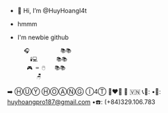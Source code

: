 - 👋 Hi, I’m @HuyHoangI4t
- hmmm
- I'm newbie github


        🎧          📚📚
          🕯️💻      📚📚
         🎮 ⌨️ 🖱️   📚📚
            🪑
➡️ ⒽⓊⓎ ⒽⓄⒶⓃⒼ Ⓘ4Ⓣ 👩‍❤️‍👨 🔄 🇻🇳
📞📲:
•📮: huyhoangpro187@gmail.com
•☎️: (+84)329.106.783

